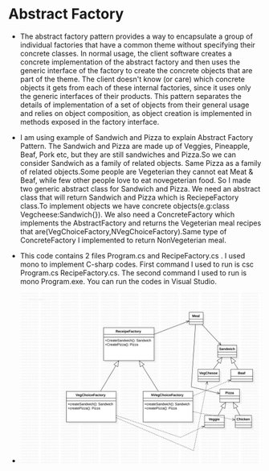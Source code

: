 # Abstract Factory

+ The abstract factory pattern provides a way to encapsulate a group of individual factories    that have a common theme without specifying their concrete classes. In normal usage, the client software creates a concrete implementation of the abstract factory and then uses the generic interface of the factory to create the concrete objects that are part of the theme. The client doesn't know (or care) which concrete objects it gets from each of these internal factories, since it uses only the generic interfaces of their products. This pattern separates the details of implementation of a set of objects from their general usage and relies on object composition, as object creation is implemented in methods exposed in the factory interface.


+ I am using example of Sandwich and Pizza to explain Abstract Factory Pattern. The Sandwich and Pizza are made up of Veggies, Pineapple, Beaf, Pork etc, but they are still sandwiches and Pizza.So we can consider Sandwich as a family of related objects. Same Pizza as a family of related objects.Some people are Vegeterian they cannot eat Meat & Beaf, while few other people love to eat novegeterian food. So I made two generic abstract class for Sandwich and Pizza. We need an abstract class that will return Sandwich and Pizza which is ReciepeFactory class.To implement objects we have concrete objects(e.g:class Vegcheese:Sandwich{}). We also need a ConcreteFactory which implements the AbstractFactory and returns the Vegeterian meal recipes that are(VegChoiceFactory,NVegChoiceFactory).Same type of ConcreteFactory I implemented to return NonVegeterian meal.

+ This code contains 2 files Program.cs and RecipeFactory.cs . I used mono to implement C-sharp codes. First command I used to run is csc Program.cs RecipeFactory.cs. The second command I used to run is mono Program.exe. You can run the codes in Visual Studio.

+ ![UML of Meal and related products implemented as an Abstract Factory](Abstract_Factory.png "UML class diagram of Abstract Factory")
